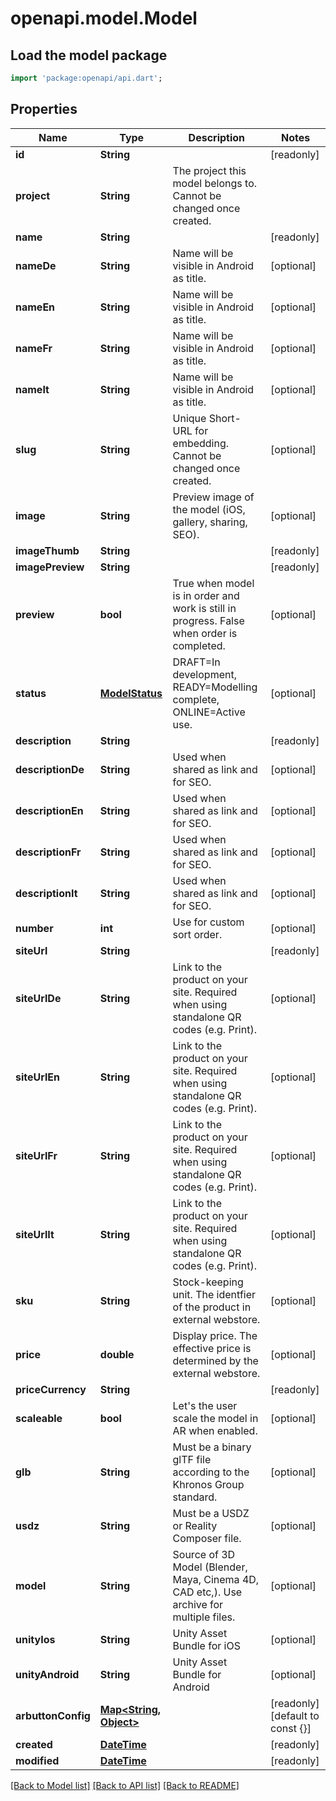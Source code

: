 # openapi.model.Model

## Load the model package
```dart
import 'package:openapi/api.dart';
```

## Properties
Name | Type | Description | Notes
------------ | ------------- | ------------- | -------------
**id** | **String** |  | [readonly] 
**project** | **String** | The project this model belongs to. Cannot be changed once created. | 
**name** | **String** |  | [readonly] 
**nameDe** | **String** | Name will be visible in Android as title. | [optional] 
**nameEn** | **String** | Name will be visible in Android as title. | [optional] 
**nameFr** | **String** | Name will be visible in Android as title. | [optional] 
**nameIt** | **String** | Name will be visible in Android as title. | [optional] 
**slug** | **String** | Unique Short-URL for embedding. Cannot be changed once created. | [optional] 
**image** | **String** | Preview image of the model (iOS, gallery, sharing, SEO). | [optional] 
**imageThumb** | **String** |  | [readonly] 
**imagePreview** | **String** |  | [readonly] 
**preview** | **bool** | True when model is in order and work is still in progress. False when order is completed. | [optional] 
**status** | [**ModelStatus**](ModelStatus.md) | DRAFT=In development, READY=Modelling complete, ONLINE=Active use. | [optional] 
**description** | **String** |  | [readonly] 
**descriptionDe** | **String** | Used when shared as link and for SEO. | [optional] 
**descriptionEn** | **String** | Used when shared as link and for SEO. | [optional] 
**descriptionFr** | **String** | Used when shared as link and for SEO. | [optional] 
**descriptionIt** | **String** | Used when shared as link and for SEO. | [optional] 
**number** | **int** | Use for custom sort order. | [optional] 
**siteUrl** | **String** |  | [readonly] 
**siteUrlDe** | **String** | Link to the product on your site. Required when using standalone QR codes (e.g. Print). | [optional] 
**siteUrlEn** | **String** | Link to the product on your site. Required when using standalone QR codes (e.g. Print). | [optional] 
**siteUrlFr** | **String** | Link to the product on your site. Required when using standalone QR codes (e.g. Print). | [optional] 
**siteUrlIt** | **String** | Link to the product on your site. Required when using standalone QR codes (e.g. Print). | [optional] 
**sku** | **String** | Stock-keeping unit. The identfier of the product in external webstore. | [optional] 
**price** | **double** | Display price. The effective price is determined by the external webstore. | [optional] 
**priceCurrency** | **String** |  | [readonly] 
**scaleable** | **bool** | Let's the user scale the model in AR when enabled. | [optional] 
**glb** | **String** | Must be a binary glTF file according to the Khronos Group standard. | [optional] 
**usdz** | **String** | Must be a USDZ or Reality Composer file. | [optional] 
**model** | **String** | Source of 3D Model (Blender, Maya, Cinema 4D, CAD etc,). Use archive for multiple files. | [optional] 
**unityIos** | **String** | Unity Asset Bundle for iOS | [optional] 
**unityAndroid** | **String** | Unity Asset Bundle for Android | [optional] 
**arbuttonConfig** | [**Map<String, Object>**](Object.md) |  | [readonly] [default to const {}]
**created** | [**DateTime**](DateTime.md) |  | [readonly] 
**modified** | [**DateTime**](DateTime.md) |  | [readonly] 

[[Back to Model list]](../README.md#documentation-for-models) [[Back to API list]](../README.md#documentation-for-api-endpoints) [[Back to README]](../README.md)


